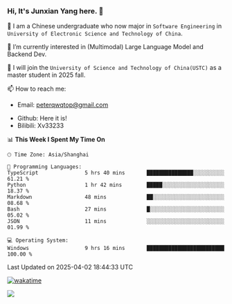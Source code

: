 ### Hi, It's Junxian Yang here. 👋

<!--
**Uestc-Young/Uestc-Young** is a ✨ _special_ ✨ repository because its `README.md` (this file) appears on your GitHub profile.

Here are some ideas to get you started:

- 🔭 I’m currently working on ...
- 🌱 I’m currently learning ...
- 👯 I’m looking to collaborate on ...
- 🤔 I’m looking for help with ...
- 💬 Ask me about ...
- 📫 How to reach me: ...
- 😄 Pronouns: ...
- ⚡ Fun fact: ...
-->
🎉 I am a Chinese undergraduate who now major in `Software Engineering` in `University of Electronic Science and Technology of China`.  
  
🌱 I’m currently interested in (Multimodal) Large Language Model and Backend Dev.  

🔭 I will join the `University of Science and Technology of China(USTC)` as a master student in 2025 fall.
  
📫 How to reach me: 
   - Email: peterqwqtop@gmail.com
<!--   - Academic Page: [junxianyanguestc.github.io](https://junxianyanguestc.github.io/)-->
   - Github: Here it is!
   - Bilibili: Xv33233
     
<!--START_SECTION:waka-->
📊 **This Week I Spent My Time On** 

```text
🕑︎ Time Zone: Asia/Shanghai

💬 Programming Languages: 
TypeScript               5 hrs 40 mins       ███████████████░░░░░░░░░░   61.21 % 
Python                   1 hr 42 mins        █████░░░░░░░░░░░░░░░░░░░░   18.37 % 
Markdown                 48 mins             ██░░░░░░░░░░░░░░░░░░░░░░░   08.68 % 
Bash                     27 mins             █░░░░░░░░░░░░░░░░░░░░░░░░   05.02 % 
JSON                     11 mins             ░░░░░░░░░░░░░░░░░░░░░░░░░   01.99 % 

💻 Operating System: 
Windows                  9 hrs 16 mins       █████████████████████████   100.00 % 
```


 Last Updated on 2025-04-02 18:44:33 UTC
<!--END_SECTION:waka-->
[![wakatime](https://wakatime.com/badge/user/018ec14b-e820-4cd0-9355-392b716a8277.svg)](https://wakatime.com/@018ec14b-e820-4cd0-9355-392b716a8277)

![](https://visitor-badge.glitch.me/badge?page_id=Uestc-Young.readme)
